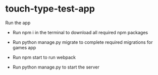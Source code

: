 # touch-type-test-app

Run the app

- Run npm i in the terminal to download all required npm packages

- Run python manage.py migrate to complete required migrations for games app

- Run npm start to run webpack

- Run python manage.py to start the server
